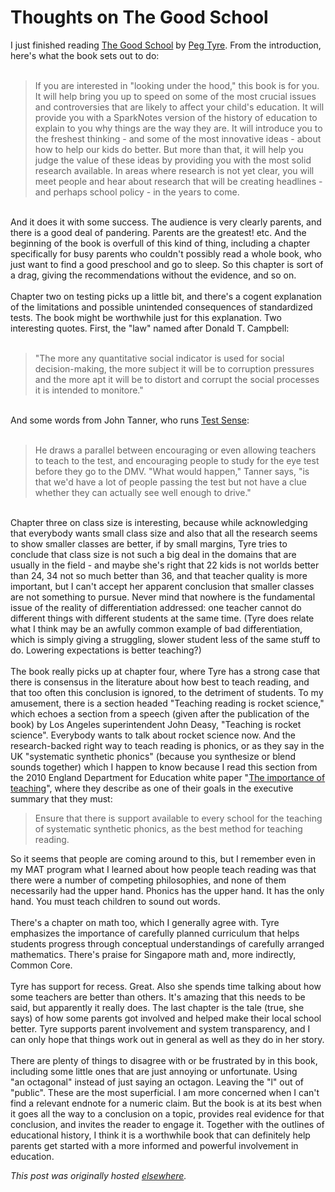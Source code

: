 # Thoughts on The Good School

<p>I just finished reading <a href="http://www.amazon.com/Good-School-Parents-Education-Deserve/dp/0805093532">The Good School</a> by <a href="http://www.pegtyre.com/">Peg Tyre</a>. From the introduction, here's what the book sets out to do:<br><br></p>
<blockquote class="tr_bq">If you are interested in "looking under the hood," this book is for you. It will help bring you up to speed on some of the most crucial issues and controversies that are likely to affect your child's education. It will provide you with a SparkNotes version of the history of education to explain to you why things are the way they are. It will introduce you to the freshest thinking - and some of the most innovative ideas - about how to help our kids do better. But more than that, it will help you judge the value of these ideas by providing you with the most solid research available. In areas where research is not yet clear, you will meet people and hear about research that will be creating headlines - and perhaps school policy - in the years to come.</blockquote>
<br>And it does it with some success. The audience is very clearly parents, and there is a good deal of pandering. Parents are the greatest! etc. And the beginning of the book is overfull of this kind of thing, including a chapter specifically for busy parents who couldn't possibly read a whole book, who just want to find a good preschool and go to sleep. So this chapter is sort of a drag, giving the recommendations without the evidence, and so on.<br><br>Chapter two on testing picks up a little bit, and there's a cogent explanation of the limitations and possible unintended consequences of standardized tests. The book might be worthwhile just for this explanation. Two interesting quotes. First, the "law" named after Donald T. Campbell:<br><br><blockquote class="tr_bq">"The more any quantitative social indicator is used for social decision-making, the more subject it will be to corruption pressures and the more apt it will be to distort and corrupt the social processes it is intended to monitore."</blockquote>
<br>And some words from John Tanner, who runs <a href="http://www.testsense.com/">Test Sense</a>:<br><br><blockquote class="tr_bq">He draws a parallel between encouraging or even allowing teachers to teach to the test, and encouraging people to study for the eye test before they go to the DMV. "What would happen," Tanner says, "is that we'd have a lot of people passing the test but not have a clue whether they can actually see well enough to drive."</blockquote>
<br>Chapter three on class size is interesting, because while acknowledging that everybody wants small class size and also that all the research seems to show smaller classes are better, if by small margins, Tyre tries to conclude that class size is not such a big deal in the domains that are usually in the field - and maybe she's right that 22 kids is not worlds better than 24, 34 not so much better than 36, and that teacher quality is more important, but I can't accept her apparent conclusion that smaller classes are not something to pursue. Never mind that nowhere is the fundamental issue of the reality of differentiation addressed: one teacher cannot do different things with different students at the same time. (Tyre does relate what I think may be an awfully common example of bad differentiation, which is simply giving a struggling, slower student less of the same stuff to do. Lowering expectations is better teaching?)<br><br>The book really picks up at chapter four, where Tyre has a strong case that there is consensus in the literature about how best to teach reading, and that too often this conclusion is ignored, to the detriment of students. To my amusement, there is a section headed "Teaching reading is rocket science," which echoes a section from a speech (given after the publication of the book) by Los Angeles superintendent John Deasy, "Teaching is rocket science". Everybody wants to talk about rocket science now. And the research-backed right way to teach reading is phonics, or as they say in the UK "systematic synthetic phonics" (because you synthesize or blend sounds together) which I happen to know because I read this section from the 2010 England Department for Education white paper "<a href="https://www.education.gov.uk/publications/eOrderingDownload/CM-7980.pdf">The importance of teaching</a>", where they describe as one of their goals in the executive summary that they must:

> Ensure that there is support available to every school for the teaching of systematic synthetic phonics, as the best method for teaching reading.

So it seems that people are coming around to this, but I remember even in my MAT program what I learned about how people teach reading was that there were a number of competing philosophies, and none of them necessarily had the upper hand. Phonics has the upper hand. It has the only hand. You must teach children to sound out words.<br><br>There's a chapter on math too, which I generally agree with. Tyre emphasizes the importance of carefully planned curriculum that helps students progress through conceptual understandings of carefully arranged mathematics. There's praise for Singapore math and, more indirectly, Common Core.<br><br>Tyre has support for recess. Great. Also she spends time talking about how some teachers are better than others. It's amazing that this needs to be said, but apparently it really does. The last chapter is the tale (true, she says) of how some parents got involved and helped make their local school better. Tyre supports parent involvement and system transparency, and I can only hope that things work out in general as well as they do in her story.<br><br>There are plenty of things to disagree with or be frustrated by in this book, including some little ones that are just annoying or unfortunate. Using "an&#160;octagonal"&#160;instead of just saying an octagon. Leaving the "l" out of "public". These are the most superficial. I am more concerned when I can't find a relevant endnote for a numeric claim. But the book is at its best when it goes all the way to a conclusion on a topic, provides real evidence for that conclusion, and invites the reader to engage it. Together with the outlines of educational history, I think it is a worthwhile book that can definitely help parents get started with a more informed and powerful involvement in education.


*This post was originally hosted [elsewhere](http://planspace.blogspot.com/2011/12/thoughts-on-good-school.html).*
